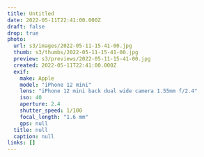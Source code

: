 ```yaml
---
title: Untitled
date: 2022-05-11T22:41:00.000Z
draft: false
drop: true
photo:
  url: s3/images/2022-05-11-15-41-00.jpg
  thumb: s3/thumbs/2022-05-11-15-41-00.jpg
  preview: s3/previews/2022-05-11-15-41-00.jpg
  created: 2022-05-11T22:41:00.000Z
  exif:
    make: Apple
    model: "iPhone 12 mini"
    lens: "iPhone 12 mini back dual wide camera 1.55mm f/2.4"
    iso: 40
    aperture: 2.4
    shutter_speed: 1/100
    focal_length: "1.6 mm"
    gps: null
  title: null
  caption: null
links: []
---
```

